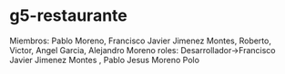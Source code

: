 # g5-restaurante
Miembros: Pablo Moreno, Francisco Javier Jimenez Montes, Roberto, Victor, Angel Garcia, Alejandro Moreno
roles: Desarrollador->Francisco Javier Jimenez Montes , Pablo Jesus Moreno Polo 
